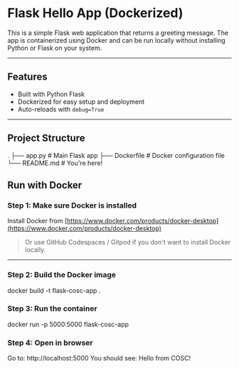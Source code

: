 # Flask Hello App (Dockerized)

This is a simple Flask web application that returns a greeting message. The app is containerized using Docker and can be run locally without installing Python or Flask on your system.

---

##  Features

- Built with Python Flask
- Dockerized for easy setup and deployment
- Auto-reloads with `debug=True`

---

##  Project Structure

.
├── app.py # Main Flask app
├── Dockerfile # Docker configuration file
└── README.md # You're here!



##  Run with Docker

###  Step 1: Make sure Docker is installed

Install Docker from [https://www.docker.com/products/docker-desktop](https://www.docker.com/products/docker-desktop)

> Or use GitHub Codespaces / Gitpod if you don't want to install Docker locally.

---

### Step 2: Build the Docker image
docker build -t flask-cosc-app .

### Step 3: Run the container
docker run -p 5000:5000 flask-cosc-app
###  Step 4: Open in browser
Go to:
http://localhost:5000
You should see:
Hello from COSC!
